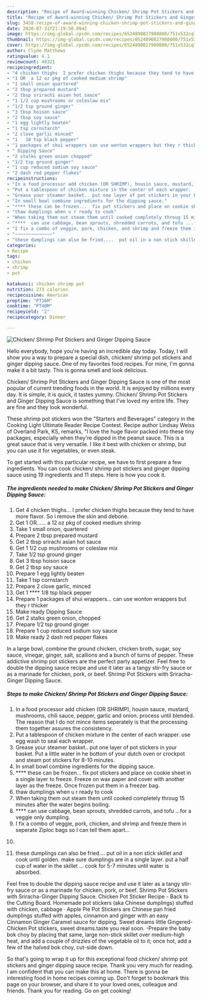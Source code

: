 ```yaml
---
description: "Recipe of Award-winning Chicken/ Shrimp Pot Stickers and Ginger Dipping Sauce"
title: "Recipe of Award-winning Chicken/ Shrimp Pot Stickers and Ginger Dipping Sauce"
slug: 3458-recipe-of-award-winning-chicken-shrimp-pot-stickers-and-ginger-dipping-sauce
date: 2020-07-31T21:19:50.094Z
image: https://img-global.cpcdn.com/recipes/6524890827980800/751x532cq70/chicken-shrimp-pot-stickers-and-ginger-dipping-sauce-recipe-main-photo.jpg
thumbnail: https://img-global.cpcdn.com/recipes/6524890827980800/751x532cq70/chicken-shrimp-pot-stickers-and-ginger-dipping-sauce-recipe-main-photo.jpg
cover: https://img-global.cpcdn.com/recipes/6524890827980800/751x532cq70/chicken-shrimp-pot-stickers-and-ginger-dipping-sauce-recipe-main-photo.jpg
author: Clyde Matthews
ratingvalue: 4.1
reviewcount: 40321
recipeingredient:
- "4 chicken thighs  I prefer chicken thighs because they tend to have more flavor So i remove the skin and debone"
- "1 OR  a 12 oz pkg of cooked medium shrimp"
- "1 small onion quartered"
- "2 tbsp prepared mustard"
- "2 tbsp srirachi asian hot sauce"
- "1 1/2 cup mushrooms or coleslaw mix"
- "1/2 tsp ground ginger"
- "3 tbsp hoison sauce"
- "2 tbsp soy sauce"
- "1 egg lightly beaten"
- "1 tsp cornstarch"
- "2 clove garlic minced"
- "1   18 tsp black pepper"
- "1 packages of shui wrappers can use wonton wrappers but they r thicker"
- " Dipping Sauce"
- "2 stalks green onion chopped"
- "1/2 tsp ground ginger"
- "1 cup reduced sodium soy sauce"
- "2 dash red pepper flakes"
recipeinstructions:
- "In a food processor add chicken (OR SHRIMP), housin sauce, mustard, mushrooms, chili sauce, pepper, garlic and onion.  process until blended.  The reason that I do not mince items seperately is that the processing them together assures the consistency."
- "Put a tablespoon of chicken mixture in the center of each wrapper.  use egg wash to seal each wrapper."
- "Grease your steamer basket.. put one layer of pot stickers in your basket.  Put a little water in he bottom of your dutch oven or crockpot and steam pot stickers for 8-10 minutes."
- "In small bowl combine ingredients for the dipping sauce."
- "**** these can be frozen...  fix pot stickers and place on cookie sheet in a single layer to freeze.  Freeze on wax paper and cover with another layer as the freeze. Once frozen put them in a freezer bag."
- "thaw dumplings when u r ready to cook"
- "When taking them out steam them until cooked completely throug 15 minutes after the water begins boiling."
- "****  can use cabbage, bean sprouts, shredded carrots, and tofu ...for a veggie only dumpling."
- "I fix a combo of veggie, pork, chicken, and shrimp and freeze them in seperate Ziploc bags so I can tell them apart..."
- "~~~~~~~~~~~~~~"
- "these dumplings can also be fried....  put oil in a non stick skillet and cook until golden. make sure dumplings are in a single layer. put a half cup of water in the skillet ... cook for 5-7 minutes until water is absorbed."
categories:
- Recipe
tags:
- chicken
- shrimp
- pot

katakunci: chicken shrimp pot 
nutrition: 273 calories
recipecuisine: American
preptime: "PT16M"
cooktime: "PT40M"
recipeyield: "2"
recipecategory: Dinner

---
```



![Chicken/ Shrimp Pot Stickers and Ginger Dipping Sauce](https://img-global.cpcdn.com/recipes/6524890827980800/751x532cq70/chicken-shrimp-pot-stickers-and-ginger-dipping-sauce-recipe-main-photo.jpg)

Hello everybody, hope you're having an incredible day today. Today, I will show you a way to prepare a special dish, chicken/ shrimp pot stickers and ginger dipping sauce. One of my favorites food recipes. For mine, I'm gonna make it a bit tasty. This is gonna smell and look delicious.

Chicken/ Shrimp Pot Stickers and Ginger Dipping Sauce is one of the most popular of current trending foods in the world. It is enjoyed by millions every day. It is simple, it is quick, it tastes yummy. Chicken/ Shrimp Pot Stickers and Ginger Dipping Sauce is something that I've loved my entire life. They are fine and they look wonderful.

These shrimp pot stickers won the &#34;Starters and Beverages&#34; category in the Cooking Light Ultimate Reader Recipe Contest. Recipe author Lindsay Weiss of Overland Park, KS, remarks, &#34;I love the huge flavor packed into these tiny packages, especially when they&#39;re dipped in the peanut sauce. This is a great sauce that is very versatile. I like it best with chicken or shrimp, but you can use it for vegetables, or even steak.


To get started with this particular recipe, we have to first prepare a few ingredients. You can cook chicken/ shrimp pot stickers and ginger dipping sauce using 19 ingredients and 11 steps. Here is how you cook it.

<!--inarticleads1-->

##### The ingredients needed to make Chicken/ Shrimp Pot Stickers and Ginger Dipping Sauce:

1. Get 4 chicken thighs...  I prefer chicken thighs because they tend to have more flavor. So i remove the skin and debone.
1. Get 1 OR......  a 12 oz pkg of cooked medium shrimp
1. Take 1 small onion, quartered
1. Prepare 2 tbsp prepared mustard
1. Get 2 tbsp srirachi asian hot sauce
1. Get 1 1/2 cup mushrooms or coleslaw mix
1. Take 1/2 tsp ground ginger
1. Get 3 tbsp hoison sauce
1. Get 2 tbsp soy sauce
1. Prepare 1 egg lightly beaten
1. Take 1 tsp cornstarch
1. Prepare 2 clove garlic, minced
1. Get 1 ****  1/8 tsp black pepper
1. Prepare 1 packages of shui wrappers... can use wonton wrappers but they r thicker
1. Make ready  Dipping Sauce
1. Get 2 stalks green onion, chopped
1. Prepare 1/2 tsp ground ginger
1. Prepare 1 cup reduced sodium soy sauce
1. Make ready 2 dash red pepper flakes


In a large bowl, combine the ground chicken, chicken broth, sugar, soy sauce, vinegar, ginger, salt, scallions and a bunch of turns of pepper. These addictive shrimp pot stickers are the perfect party appetizer. Feel free to double the dipping sauce recipe and use it later as a tangy stir-fry sauce or as a marinade for chicken, pork, or beef. Shrimp Pot Stickers with Sriracha-Ginger Dipping Sauce. 

<!--inarticleads2-->

##### Steps to make Chicken/ Shrimp Pot Stickers and Ginger Dipping Sauce:

1. In a food processor add chicken (OR SHRIMP), housin sauce, mustard, mushrooms, chili sauce, pepper, garlic and onion.  process until blended.  The reason that I do not mince items seperately is that the processing them together assures the consistency.
1. Put a tablespoon of chicken mixture in the center of each wrapper.  use egg wash to seal each wrapper.
1. Grease your steamer basket.. put one layer of pot stickers in your basket.  Put a little water in he bottom of your dutch oven or crockpot and steam pot stickers for 8-10 minutes.
1. In small bowl combine ingredients for the dipping sauce.
1. **** these can be frozen...  fix pot stickers and place on cookie sheet in a single layer to freeze.  Freeze on wax paper and cover with another layer as the freeze. Once frozen put them in a freezer bag.
1. thaw dumplings when u r ready to cook
1. When taking them out steam them until cooked completely throug 15 minutes after the water begins boiling.
1. ****  can use cabbage, bean sprouts, shredded carrots, and tofu ...for a veggie only dumpling.
1. I fix a combo of veggie, pork, chicken, and shrimp and freeze them in seperate Ziploc bags so I can tell them apart...
1. ~~~~~~~~~~~~~~
1. these dumplings can also be fried....  put oil in a non stick skillet and cook until golden. make sure dumplings are in a single layer. put a half cup of water in the skillet ... cook for 5-7 minutes until water is absorbed.


Feel free to double the dipping sauce recipe and use it later as a tangy stir-fry sauce or as a marinade for chicken, pork, or beef. Shrimp Pot Stickers with Sriracha-Ginger Dipping Sauce. Chicken Pot Sticker Recipe - Back to the Cutting Board. Homemade pot stickers (aka Chinese dumplings) stuffed with chicken, cabbage · Apple Pie Pot Stickers are Chinese pan fried dumplings stuffed with apples, cinnamon and ginger with an easy Cinnamon Ginger Caramel sauce for dipping. Sweet dreams little Gingered-Chicken Pot stickers, sweet dreams.taste you real soon. -Prepare the baby bok choy by placing that same, large non-stick skillet over medium-high heat, and add a couple of drizzles of the vegetable oil to it; once hot, add a few of the halved bok choy, cut-side down. 

So that's going to wrap it up for this exceptional food chicken/ shrimp pot stickers and ginger dipping sauce recipe. Thank you very much for reading. I am confident that you can make this at home. There is gonna be interesting food in home recipes coming up. Don't forget to bookmark this page on your browser, and share it to your loved ones, colleague and friends. Thank you for reading. Go on get cooking!

